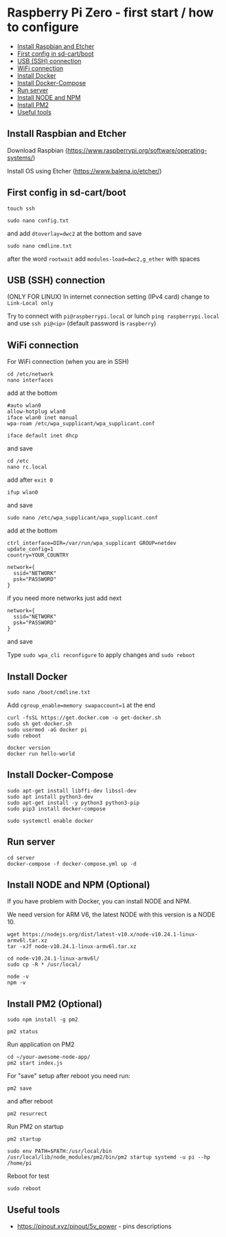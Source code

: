 # Raspberry Pi Zero - first start / how to configure

* [Install Raspbian and Etcher](#install-raspbian-and-etcher)
* [First config in sd-cart/boot](#first-config-in-sd-cartboot)
* [USB (SSH) connection](#usb-ssh-connection)
* [WiFi connection](#wifi-connection)
* [Install Docker](#install-docker)
* [Install Docker-Compose](#install-docker-compose)
* [Run server](#run-server)
* [Install NODE and NPM](#install-node-and-npm-optional)
* [Install PM2](#install-pm2-optional)
* [Useful tools](#useful-tools)

## Install Raspbian and Etcher

Download Raspbian (https://www.raspberrypi.org/software/operating-systems/)

Install OS using Etcher (https://www.balena.io/etcher/)

## First config in sd-cart/boot

```ssh
touch ssh
```

```ssh
sudo nano config.txt
```

and add `dtoverlay=dwc2` at the bottom and save

```ssh
sudo nano cmdline.txt
```

after the word `rootwait` add `modules-load=dwc2,g_ether` with spaces

## USB (SSH) connection

(ONLY FOR LINUX) In internet connection setting (IPv4 card) change to `Link-Local only`

Try to connect with `pi@raspberrypi.local` or lunch `ping raspberrypi.local` and use `ssh pi@<ip>` (default password is `raspberry`)

## WiFi connection

For WiFi connection (when you are in SSH)

```ssh
cd /etc/network
nano interfaces
```

add at the bottom

```ssh
#auto wlan0
allow-hotplug wlan0
iface wlan0 inet manual
wpa-roam /etc/wpa_supplicant/wpa_supplicant.conf

iface default inet dhcp
```

and save

```ssh
cd /etc
nano rc.local
```

add after `exit 0`

```ssh
i‍‍fup wlan0
```

and save

```ssh
sudo nano /etc/wpa_supplicant/wpa_supplicant.conf
```

add at the bottom

```ssh
ctrl_interface=DIR=/var/run/wpa_supplicant GROUP=netdev
update_config=1
country=YOUR_COUNTRY

network={
  ssid="NETWORK"
  psk="PASSWORD"
}
```

if you need more networks just add next

```ssh
network={
  ssid="NETWORK"
  psk="PASSWORD"
}
```

and save

Type `sudo wpa_cli reconfigure` to apply changes and `sudo reboot`

## Install Docker

```ssh
sudo nano /boot/cmdline.txt
```

Add `cgroup_enable=memory swapaccount=1` at the end

```ssh
curl -fsSL https://get.docker.com -o get-docker.sh
sudo sh get-docker.sh
sudo usermod -aG docker pi
sudo reboot
```

```ssh
docker version
docker run hello-world
```

## Install Docker-Compose

```ssh
sudo apt-get install libffi-dev libssl-dev
sudo apt install python3-dev
sudo apt-get install -y python3 python3-pip
sudo pip3 install docker-compose
```

```ssh
sudo systemctl enable docker
```

## Run server

```ssh
cd server
docker-compose -f docker-compose.yml up -d
```

## Install NODE and NPM (Optional)

If you have problem with Docker, you can install NODE and NPM.

We need version for ARM V6, the latest NODE with this version is a NODE 10.

```ssh
wget https://nodejs.org/dist/latest-v10.x/node-v10.24.1-linux-armv6l.tar.xz
tar -xJf node-v10.24.1-linux-armv6l.tar.xz
```

```ssh
cd node-v10.24.1-linux-armv6l/
sudo cp -R * /usr/local/
```

```ssh
node -v
npm -v
```

## Install PM2 (Optional)

```ssh
sudo npm install -g pm2
```

```ssh
pm2 status
```

Run application on PM2

```ssh
cd ~/your-awesome-node-app/
pm2 start index.js
```

For "save" setup after reboot you need run:

```ssh
pm2 save
```

and after reboot

```ssh
pm2 resurrect
```

Run PM2 on startup

```ssh
pm2 startup
```

```ssh
sudo env PATH=$PATH:/usr/local/bin /usr/local/lib/node_modules/pm2/bin/pm2 startup systemd -u pi --hp /home/pi
```

Reboot for test

```ssh
sudo reboot
```

## Useful tools

- https://pinout.xyz/pinout/5v_power - pins descriptions
